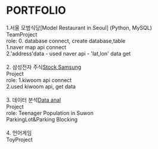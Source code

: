# PORTFOLIO


1.서울 모범식당[Model Restaurant in Seoul] (Python, MySQL) <br>
  TeamProject<br>
  role: 0. database connect, create database,table<br>
        1.naver map api connect<br>
        2.'address'data - used naver api - 'lat,lon' data get<br>
        <br>
 2. 삼성전자 주식[Stock Samsung](Python)<br> 
  Project<br>
  role: 1.kiwoom api connect<br> 
        2.used kiwoom api, get data<br> 
        <br>
 3. 데이터 분석[Data anal](R)<br>
  Project<br>
  role: Teenager Population in Suwon<br>
        ParkingLot&Parking Blocking<br>
     <br>
 4. 언어게임[](Python)<br>
  ToyProject<br>
  
        
        
        
